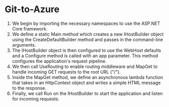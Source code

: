 # Git-to-Azure

1. We begin by importing the necessary namespaces to use the ASP.NET Core framework.
2. We define a static Main method which creates a new IHostBuilder object using the CreateDefaultBuilder method and passes in the command-line arguments.
3. The IHostBuilder object is then configured to use the WebHost defaults and a Configure method is called with an app parameter. This method configures the application's request pipeline.
4. We then call UseRouting to enable routing middleware and MapGet to handle incoming GET requests to the root URL ("/").
5. Inside the MapGet method, we define an asynchronous lambda function that takes in an HttpContext object and writes a simple HTML message to the response.
6. Finally, we call Run on the IHostBuilder to start the application and listen for incoming requests.